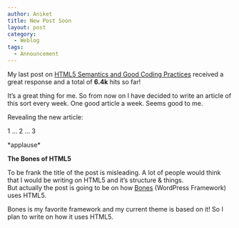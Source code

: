 ```yaml
---
author: Aniket
title: New Post Soon
layout: post
category:
  - Weblog
tags:
  - Announcement
---
```

My last post on [HTML5 Semantics and Good Coding Practices][1] received a great response and a total of **6.4k** hits so far!

It’s a great thing for me. So from now on I have decided to write an article of this sort every week. One good article a week. Seems good to me.

Revealing the new article:

1 … 2 … 3

\*applause\*

**The Bones of HTML5**

To be frank the title of the post is misleading. A lot of people would think that I would be writing on HTML5 and it’s structure & things.  
But actually the post is going to be on how [Bones][2] (WordPress Framework) uses HTML5.

Bones is my favorite framework and my current theme is based on it! So I plan to write on how it uses HTML5.

 [1]: http://www.aniketpant.com/posts/html5-semantics-and-good-coding-practices "HTML5 Semantics and Good Coding Practices"
 [2]: http://themble.com/bones/ "Bones Framework"